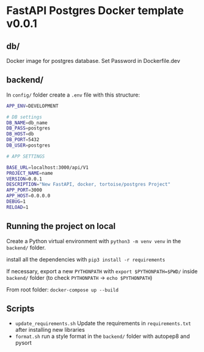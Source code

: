 # FastAPI Postgres Docker template v0.0.1

## db/
Docker image for postgres database.
Set Password in Dockerfile.dev

## backend/
In `config/` folder create a `.env` file with this structure:

```bash
APP_ENV=DEVELOPMENT

# DB settings
DB_NAME=db_name
DB_PASS=postgres
DB_HOST=db
DB_PORT=5432
DB_USER=postgres

# APP SETTINGS

BASE_URL=localhost:3000/api/V1
PROJECT_NAME=name
VERSION=0.0.1
DESCRIPTION="New FastAPI, docker, tortoise/postgres Project"
APP_PORT=3000
APP_HOST=0.0.0.0
DEBUG=1
RELOAD=1
```

## Running the project on local

Create a Python virtual environment with `python3 -m venv venv` in the `backend/` folder.

install all the dependencies with `pip3 install -r requirements`

If necessary, export a new `PYTHONPATH` with `export $PYTHONPATH=$PWD/` inside `backend/` folder
(to check `PYTHONPATH` -> `echo $PYTHONPATH`)

From root folder: `docker-compose up --build`

## Scripts

- `update_requirements.sh` Update the requirements in `requirements.txt` after installing new libraries
- `format.sh` run a style format in the `backend/` folder with autopep8 and pysort